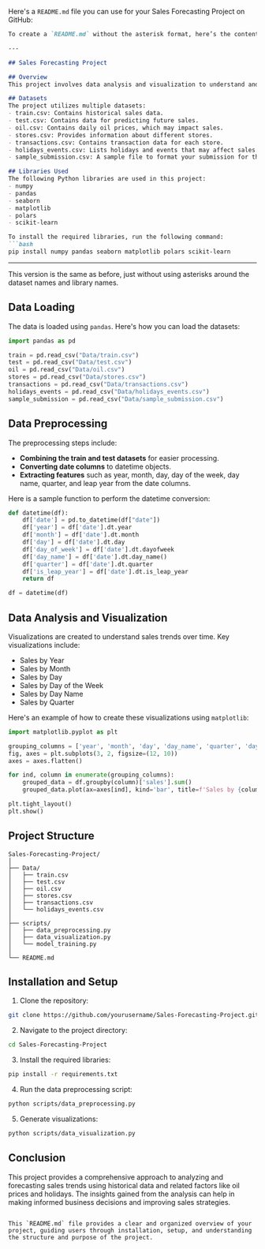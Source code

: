 Here's a `README.md` file you can use for your Sales Forecasting Project on GitHub:

```markdown
To create a `README.md` without the asterisk format, here’s the content:

---

## Sales Forecasting Project

## Overview
This project involves data analysis and visualization to understand and predict sales trends for a retail company. The goal is to leverage historical sales data along with other relevant datasets, such as oil prices and holidays, to build a model that can forecast future sales.

## Datasets
The project utilizes multiple datasets:
- train.csv: Contains historical sales data.
- test.csv: Contains data for predicting future sales.
- oil.csv: Contains daily oil prices, which may impact sales.
- stores.csv: Provides information about different stores.
- transactions.csv: Contains transaction data for each store.
- holidays_events.csv: Lists holidays and events that may affect sales.
- sample_submission.csv: A sample file to format your submission for the competition.

## Libraries Used
The following Python libraries are used in this project:
- numpy
- pandas
- seaborn
- matplotlib
- polars
- scikit-learn

To install the required libraries, run the following command:
```bash
pip install numpy pandas seaborn matplotlib polars scikit-learn
```

---

This version is the same as before, just without using asterisks around the dataset names and library names.

## Data Loading
The data is loaded using `pandas`. Here's how you can load the datasets:

```python
import pandas as pd

train = pd.read_csv("Data/train.csv")
test = pd.read_csv("Data/test.csv")
oil = pd.read_csv("Data/oil.csv")
stores = pd.read_csv("Data/stores.csv")
transactions = pd.read_csv("Data/transactions.csv")
holidays_events = pd.read_csv("Data/holidays_events.csv")
sample_submission = pd.read_csv("Data/sample_submission.csv")
```

## Data Preprocessing
The preprocessing steps include:
- **Combining the train and test datasets** for easier processing.
- **Converting date columns** to datetime objects.
- **Extracting features** such as year, month, day, day of the week, day name, quarter, and leap year from the date columns.

Here is a sample function to perform the datetime conversion:

```python
def datetime(df):
    df['date'] = pd.to_datetime(df["date"])
    df['year'] = df['date'].dt.year
    df['month'] = df['date'].dt.month
    df['day'] = df['date'].dt.day
    df['day_of_week'] = df['date'].dt.dayofweek
    df['day_name'] = df['date'].dt.day_name()
    df['quarter'] = df['date'].dt.quarter
    df['is_leap_year'] = df['date'].dt.is_leap_year
    return df

df = datetime(df)
```

## Data Analysis and Visualization
Visualizations are created to understand sales trends over time. Key visualizations include:
- Sales by Year
- Sales by Month
- Sales by Day
- Sales by Day of the Week
- Sales by Day Name
- Sales by Quarter

Here's an example of how to create these visualizations using `matplotlib`:

```python
import matplotlib.pyplot as plt

grouping_columns = ['year', 'month', 'day', 'day_name', 'quarter', 'day_of_week']
fig, axes = plt.subplots(3, 2, figsize=(12, 10))
axes = axes.flatten()

for ind, column in enumerate(grouping_columns):
    grouped_data = df.groupby(column)['sales'].sum()
    grouped_data.plot(ax=axes[ind], kind='bar', title=f'Sales by {column}')

plt.tight_layout()
plt.show()
```

## Project Structure
```
Sales-Forecasting-Project/
│
├── Data/
│   ├── train.csv
│   ├── test.csv
│   ├── oil.csv
│   ├── stores.csv
│   ├── transactions.csv
│   └── holidays_events.csv
│
├── scripts/
│   ├── data_preprocessing.py
│   ├── data_visualization.py
│   └── model_training.py
│
└── README.md
```

## Installation and Setup
1. Clone the repository:
```bash
git clone https://github.com/yourusername/Sales-Forecasting-Project.git
```
2. Navigate to the project directory:
```bash
cd Sales-Forecasting-Project
```
3. Install the required libraries:
```bash
pip install -r requirements.txt
```
4. Run the data preprocessing script:
```bash
python scripts/data_preprocessing.py
```
5. Generate visualizations:
```bash
python scripts/data_visualization.py
```

## Conclusion
This project provides a comprehensive approach to analyzing and forecasting sales trends using historical data and related factors like oil prices and holidays. The insights gained from the analysis can help in making informed business decisions and improving sales strategies.
```

This `README.md` file provides a clear and organized overview of your project, guiding users through installation, setup, and understanding the structure and purpose of the project.
